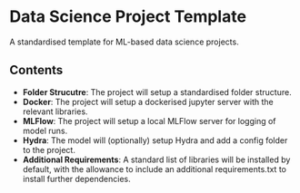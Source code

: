 # Data Science Project Template
A standardised template for ML-based data science projects.

## Contents

- **Folder Strucutre**: The project will setup a standardised folder structure.
- **Docker**: The project will setup a dockerised jupyter server with the relevant libraries.
- **MLFlow**: The project will setup a local MLFlow server for logging of model runs.
- **Hydra**: The model will (optionally) setup Hydra and add a config folder to the project.
- **Additional Requirements**: A standard list of libraries will be installed by default, with the allowance to include an additional requirements.txt to install further dependencies.
